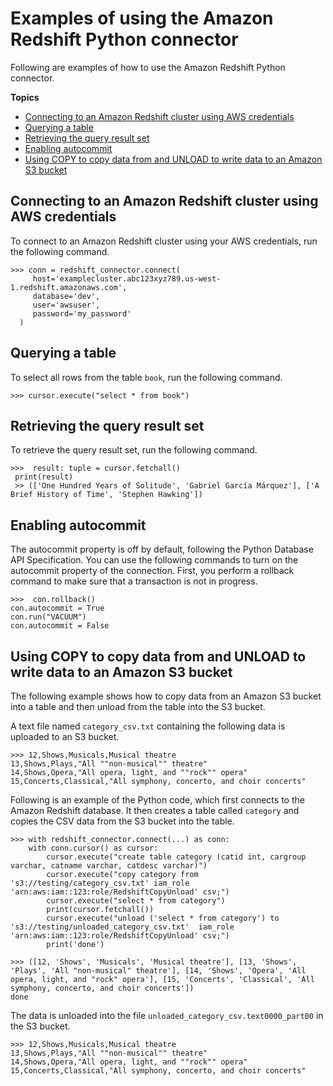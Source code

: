 # Examples of using the Amazon Redshift Python connector<a name="python-connect-examples"></a>

Following are examples of how to use the Amazon Redshift Python connector\.

**Topics**
+ [Connecting to an Amazon Redshift cluster using AWS credentials](#python-connect-cluster)
+ [Querying a table](#python-connect-query)
+ [Retrieving the query result set](#python-connect-retrieve-result)
+ [Enabling autocommit](#python-connect-enable-autocommit)
+ [Using COPY to copy data from and UNLOAD to write data to an Amazon S3 bucket](#python-connect-copy-unload-s3)

## Connecting to an Amazon Redshift cluster using AWS credentials<a name="python-connect-cluster"></a>

To connect to an Amazon Redshift cluster using your AWS credentials, run the following command\.

```
>>> conn = redshift_connector.connect(
     host='examplecluster.abc123xyz789.us-west-1.redshift.amazonaws.com',
     database='dev',
     user='awsuser',
     password='my_password'
  )
```

## Querying a table<a name="python-connect-query"></a>

To select all rows from the table `book`, run the following command\.

```
>>> cursor.execute("select * from book")
```

## Retrieving the query result set<a name="python-connect-retrieve-result"></a>

To retrieve the query result set, run the following command\.

```
>>>  result: tuple = cursor.fetchall()
 print(result)
 >> (['One Hundred Years of Solitude', 'Gabriel García Márquez'], ['A Brief History of Time', 'Stephen Hawking'])
```

## Enabling autocommit<a name="python-connect-enable-autocommit"></a>

The autocommit property is off by default, following the Python Database API Specification\. You can use the following commands to turn on the autocommit property of the connection\. First, you perform a rollback command to make sure that a transaction is not in progress\.

```
>>>  con.rollback()
con.autocommit = True
con.run("VACUUM")
con.autocommit = False
```

## Using COPY to copy data from and UNLOAD to write data to an Amazon S3 bucket<a name="python-connect-copy-unload-s3"></a>

The following example shows how to copy data from an Amazon S3 bucket into a table and then unload from the table into the S3 bucket\.

A text file named `category_csv.txt` containing the following data is uploaded to an S3 bucket\.

```
>>> 12,Shows,Musicals,Musical theatre
13,Shows,Plays,"All ""non-musical"" theatre"
14,Shows,Opera,"All opera, light, and ""rock"" opera"
15,Concerts,Classical,"All symphony, concerto, and choir concerts"
```

Following is an example of the Python code, which first connects to the Amazon Redshift database\. It then creates a table called `category` and copies the CSV data from the S3 bucket into the table\.

```
>>> with redshift_connector.connect(...) as conn:
    with conn.cursor() as cursor:
        cursor.execute("create table category (catid int, cargroup varchar, catname varchar, catdesc varchar)")
        cursor.execute("copy category from 's3://testing/category_csv.txt' iam_role 'arn:aws:iam::123:role/RedshiftCopyUnload' csv;")
        cursor.execute("select * from category")
        print(cursor.fetchall())
        cursor.execute("unload ('select * from category') to 's3://testing/unloaded_category_csv.txt'  iam_role 'arn:aws:iam::123:role/RedshiftCopyUnload' csv;")
        print('done')
```

```
>>> ([12, 'Shows', 'Musicals', 'Musical theatre'], [13, 'Shows', 'Plays', 'All "non-musical" theatre'], [14, 'Shows', 'Opera', 'All opera, light, and "rock" opera'], [15, 'Concerts', 'Classical', 'All symphony, concerto, and choir concerts'])
done
```

The data is unloaded into the file `unloaded_category_csv.text0000_part00` in the S3 bucket\.

```
>>> 12,Shows,Musicals,Musical theatre
13,Shows,Plays,"All ""non-musical"" theatre"
14,Shows,Opera,"All opera, light, and ""rock"" opera"
15,Concerts,Classical,"All symphony, concerto, and choir concerts"
```